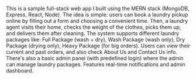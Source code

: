 This is a sample full-stack web app I built using the MERN stack (MongoDB, Express, React, Node). The idea is simple: users can book a laundry pickup online by filling out a form and choosing a convenient time. Then, a laundry agent visits their home, checks the weight of the clothes, picks them up, and delivers them after cleaning. The system supports different laundry packages like: Full Package (wash + dry), Wash Package (wash only), Dry Package (drying only), Heavy Package (for big orders). Users can view their current and past orders, and also check About Us and Contact Us info. There's also a basic admin panel (with predefined login) where the admin can manage laundry packages. Features real-time notifications and admin dashboard.
